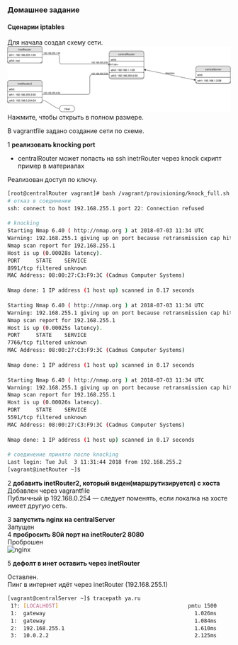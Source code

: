 ### Домашнее задание
#### Сценарии iptables

Для начала создал схему сети. 
![schema](https://raw.githubusercontent.com/YogSottot/otus_linux_1804/master/2/14.Traffic_filtering/Networkchart_firewall.svg?sanitize=true)
Нажмите, чтобы открыть в полном размере.

В vagrantfile задано создание сети по схеме.

1 **реализовать knocking port**  
- centralRouter может попасть на ssh inetrRouter через knock скрипт  
пример в материалах  

Реализован доступ по ключу.
```bash
[root@centralRouter vagrant]# bash /vagrant/provisioning/knock_full.sh 
# отказ в соединении
ssh: connect to host 192.168.255.1 port 22: Connection refused

# knocking
Starting Nmap 6.40 ( http://nmap.org ) at 2018-07-03 11:34 UTC
Warning: 192.168.255.1 giving up on port because retransmission cap hit (0).
Nmap scan report for 192.168.255.1
Host is up (0.00028s latency).
PORT     STATE    SERVICE
8991/tcp filtered unknown
MAC Address: 08:00:27:C3:F9:3C (Cadmus Computer Systems)

Nmap done: 1 IP address (1 host up) scanned in 0.17 seconds

Starting Nmap 6.40 ( http://nmap.org ) at 2018-07-03 11:34 UTC
Warning: 192.168.255.1 giving up on port because retransmission cap hit (0).
Nmap scan report for 192.168.255.1
Host is up (0.00025s latency).
PORT     STATE    SERVICE
7766/tcp filtered unknown
MAC Address: 08:00:27:C3:F9:3C (Cadmus Computer Systems)

Nmap done: 1 IP address (1 host up) scanned in 0.17 seconds

Starting Nmap 6.40 ( http://nmap.org ) at 2018-07-03 11:34 UTC
Warning: 192.168.255.1 giving up on port because retransmission cap hit (0).
Nmap scan report for 192.168.255.1
Host is up (0.00026s latency).
PORT     STATE    SERVICE
5591/tcp filtered unknown
MAC Address: 08:00:27:C3:F9:3C (Cadmus Computer Systems)

Nmap done: 1 IP address (1 host up) scanned in 0.17 seconds

# соединение принято после knocking
Last login: Tue Jul  3 11:31:44 2018 from 192.168.255.2
[vagrant@inetRouter ~]$ 
```

2 **добавить inetRouter2, который виден(маршрутизируется) с хоста**  
Добавлен через vagrantfile  
Публичный ip 192.168.0.254 — следует поменять, если локалка на хосте имеет другую сеть.  

3 **запустить nginx на centralServer**  
Запущен  
4 **пробросить 80й порт на inetRouter2 8080**  
Проброшен  
![nginx](https://i.imgur.com/Kl0Uz0s.png)

5 **дефолт в инет оставить через inetRouter**  

Оставлен.  
Пинг в интернет идёт через inetRouter (192.168.255.1)
```bash
[vagrant@centralServer ~]$ tracepath ya.ru
 1?: [LOCALHOST]                                         pmtu 1500
 1:  gateway                                               1.026ms 
 1:  gateway                                               1.084ms 
 2:  192.168.255.1                                         1.610ms 
 3:  10.0.2.2                                              2.125ms 
```
